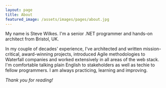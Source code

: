 ```yaml
---
layout: page
title: About
featured_image: /assets/images/pages/about.jpg
---
```


My name is Steve Wilkes. I'm a senior .NET programmer and hands-on architect from Bristol, UK.

In my couple of decades' experience, I've architected and written mission-critical, award-winning projects,
introduced Agile methodologies to Waterfall companies and worked extensively in all areas of the web stack. 
I'm comfortable talking plain English to stakeholders as well as techie to fellow programmers. 
I am always practicing, learning and improving.

*Thank you for reading!*